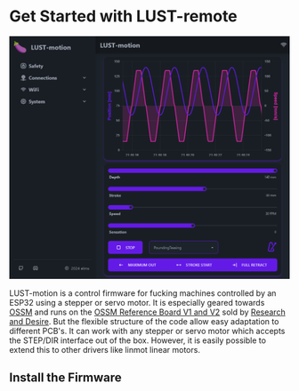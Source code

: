 # Get Started with LUST-remote

![Main View](media/LUST-motion.png)

LUST-motion is a control firmware for fucking machines controlled by an ESP32 using a stepper or servo motor. It is especially geared towards [OSSM](https://github.com/KinkyMakers/OSSM-hardware) and runs on the [OSSM Reference Board V1 and V2](https://www.researchanddesire.com/products/ossm-reference-board) sold by [Research and Desire](https://www.researchanddesire.com/). But the flexible structure of the code allow easy adaptation to different PCB's. It can work with any stepper or servo motor which accepts the STEP/DIR interface out of the box. However, it is easily possible to extend this to other drivers like linmot linear motors.

## Install the Firmware

